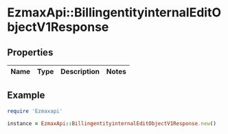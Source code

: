 # EzmaxApi::BillingentityinternalEditObjectV1Response

## Properties

| Name | Type | Description | Notes |
| ---- | ---- | ----------- | ----- |

## Example

```ruby
require 'Ezmaxapi'

instance = EzmaxApi::BillingentityinternalEditObjectV1Response.new()
```

